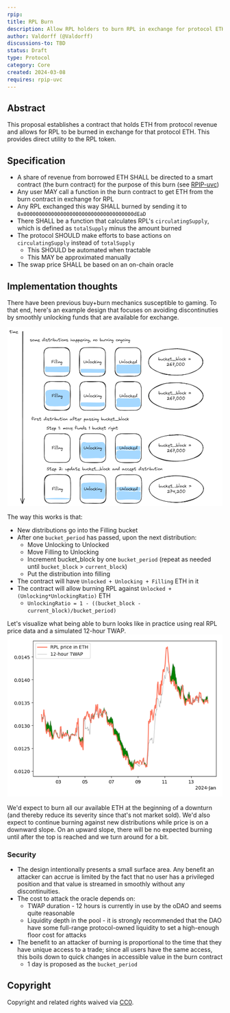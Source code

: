 ```yaml
---
rpip:
title: RPL Burn
description: Allow RPL holders to burn RPL in exchange for protocol ETH
author: Valdorff (@Valdorff)
discussions-to: TBD
status: Draft
type: Protocol
category: Core
created: 2024-03-08
requires: rpip-uvc
---
```


## Abstract
This proposal establishes a contract that holds ETH from protocol revenue and allows for RPL to be burned in exchange for that protocol ETH. This provides direct utility to the RPL token.


## Specification
- A share of revenue from borrowed ETH SHALL be directed to a smart contract (the burn contract) for the purpose of this burn (see [RPIP-uvc](draft-uvc.md))
- Any user MAY call a function in the burn contract to get ETH from the burn contract in exchange for RPL
- Any RPL exchanged this way SHALL burned by sending it to `0x000000000000000000000000000000000000dEaD`
- There SHALL be a function that calculates RPL's `circulatingSupply`, which is defined as `totalSupply` minus the amount burned
- The protocol SHOULD make efforts to base actions on `circulatingSupply` instead of `totalSupply`
  - This SHOULD be automated when tractable
  - This MAY be approximated manually
- The swap price SHALL be based on an on-chain oracle

## Implementation thoughts
There have been previous buy+burn mechanics susceptible to gaming. To that end, here's an example design that focuses on avoiding discontinuties by smoothly unlocking funds that are available for exchange.

![burn.png](../assets/rpip-burn/burn.png)

The way this works is that:
- New distributions go into the Filling bucket
- After one `bucket_period` has passed, upon the next distribution:
  - Move Unlocking to Unlocked
  - Move Filling to Unlocking
  - Increment bucket_block by one `bucket_period` (repeat as needed until `bucket_block` > `current_block`)
  - Put the distribution into filling
- The contract will have `Unlocked + Unlocking + Filling` ETH in it
- The contract will allow burning RPL against `Unlocked + (Unlocking*UnlockingRatio)` ETH
  - `UnlockingRatio = 1 - ((bucket_block - current_block)/bucket_period)`

Let's visualize what being able to burn looks like in practice using real RPL price data and a simulated 12-hour TWAP.
![twap.png](../assets/rpip-burn/twap.png)

We'd expect to burn all our available ETH at the beginning of a downturn (and thereby reduce its severity since that's not market sold). We'd also expect to continue burning against new distributions while price is on a downward slope. On an upward slope, there will be no expected burning until after the top is reached and we turn around for a bit.

### Security
- The design intentionally presents a small surface area. Any benefit an attacker can accrue is limited by the fact that no user has a privileged position and that value is streamed in smoothly without any discontinuities.
- The cost to attack the oracle depends on:
  - TWAP duration - 12 hours is currently in use by the oDAO and seems quite reasonable
  - Liquidity depth in the pool - it is strongly recommended that the DAO have some full-range protocol-owned liquidity to set a high-enough floor cost for attacks
- The benefit to an attacker of burning is proportional to the time that they have unique access to a trade; since all users have the same access, this boils down to quick changes in accessible value in the burn contract
  - 1 day is proposed as the `bucket_period`


## Copyright
Copyright and related rights waived via [CC0](https://creativecommons.org/publicdomain/zero/1.0/).
